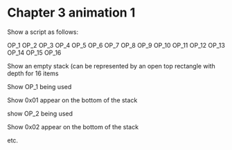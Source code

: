 # Chapter 3 animation 1

Show a script as follows:

OP\_1 OP\_2 OP\_3 OP\_4 OP\_5 OP\_6 OP\_7 OP\_8 OP\_9 OP\_10 OP\_11 OP\_12 OP\_13 OP\_14 OP\_15 OP\_16

Show an empty stack (can be represented by an open top rectangle with depth for 16 items

Show OP\_1 being used

Show 0x01 appear on the bottom of the stack

show OP\_2 being used

Show 0x02 appear on the bottom of the stack

etc.
